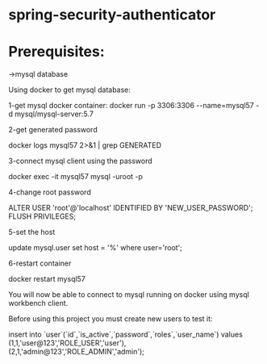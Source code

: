 # spring-security-authenticator

<h1>Prerequisites:</h1>
->mysql database

<p>Using docker to get mysql database:</p>
<p>1-get mysql docker container:
docker run -p 3306:3306 --name=mysql57 -d mysql/mysql-server:5.7</p>
<p>2-get generated password</p>
docker logs mysql57 2>&1 | grep GENERATED
<p>3-connect mysql client using the password</p>
docker exec -it mysql57 mysql -uroot -p
<p>4-change root password</p>
ALTER USER 'root'@'localhost' IDENTIFIED BY 'NEW_USER_PASSWORD';
FLUSH PRIVILEGES;
<p>5-set the host</p>
update mysql.user set host = '%' where user='root';
<p>6-restart container</p>
docker restart mysql57

You will now be able to connect to mysql running on docker using mysql workbench client.

<p>Before using this project you must create new users to test it:<p>
  insert  into `user`(`id`,`is_active`,`password`,`roles`,`user_name`)
values (1,1,'user@123','ROLE_USER','user'),
(2,1,'admin@123','ROLE_ADMIN','admin');
